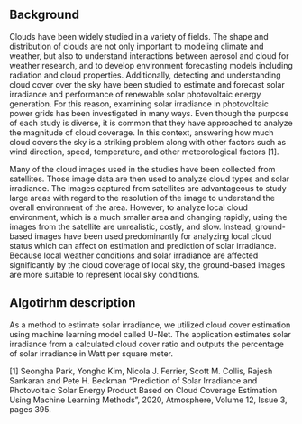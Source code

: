 ## Background
Clouds have been widely studied in a variety of fields. The shape and distribution of clouds are not only important to modeling climate and weather, but also to understand interactions between aerosol and cloud for weather research, and to develop environment forecasting models including radiation and cloud properties. Additionally, detecting and understanding cloud cover over the sky have been studied to estimate and forecast solar irradiance and performance of renewable solar photovoltaic energy generation. For this reason, examining solar irradiance in photovoltaic power grids has been investigated in many ways. Even though the purpose of each study is diverse, it is common that they have approached to analyze the magnitude of cloud coverage. In this context, answering how much cloud covers the sky is a striking problem along with other factors such as wind direction, speed, temperature, and other meteorological factors [1].

Many of the cloud images used in the studies have been collected from satellites. Those image data are then used to analyze cloud types and solar irradiance. The images captured from satellites are advantageous to study large areas with regard to the resolution of the image to understand the overall environment of the area. However, to analyze local cloud environment, which is a much smaller area and changing rapidly, using the images from the satellite are unrealistic, costly, and slow. Instead, ground-based images have been used predominantly for analyzing local cloud status which can affect on estimation and prediction of solar irradiance. Because local weather conditions and solar irradiance are affected significantly by the cloud coverage of local sky, the ground-based images are more suitable to represent local sky conditions.

## Algotirhm description
As a method to estimate solar irradiance, we utilized cloud cover estimation using machine learning model called U-Net. The application estimates solar irradiance from a calculated cloud cover ratio and outputs the percentage of solar irradiance in Watt per square meter.

[1] Seongha Park, Yongho Kim, Nicola J. Ferrier, Scott M. Collis, Rajesh Sankaran and Pete H. Beckman “Prediction of Solar Irradiance and Photovoltaic Solar Energy Product Based on Cloud Coverage Estimation Using Machine Learning Methods”, 2020, Atmosphere, Volume 12, Issue 3, pages 395.
